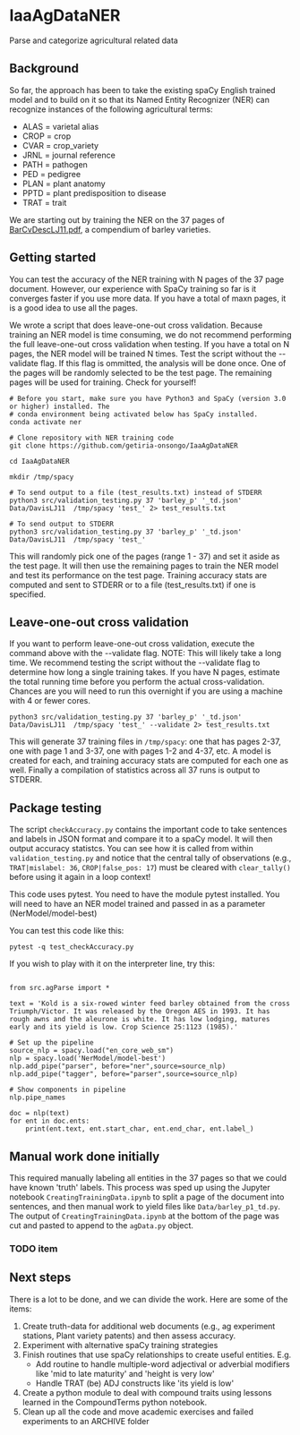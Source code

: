 # IaaAgDataNER
Parse and categorize agricultural related data

## Background
So far, the approach has been to take the existing spaCy English trained
model and to build on it so that its Named Entity Recognizer (NER) can
recognize instances of the following agricultural terms:
- ALAS = varietal alias
- CROP = crop
- CVAR = crop_variety
- JRNL = journal reference
- PATH = pathogen
- PED  = pedigree
- PLAN = plant anatomy
- PPTD = plant predisposition to disease
- TRAT = trait

We are starting out by training the NER on the 37 pages of
[BarCvDescLJ11.pdf](https://smallgrains.ucdavis.edu/cereal_files/BarCvDescLJ11.pdf),
a compendium of barley varieties.

## Getting started
You can test the accuracy of the NER training with N pages of the 37 page document. However, our experience with SpaCy training so far is it converges faster if you use more data. If you have a total of maxn pages, it is a good idea to use all the pages. 

We wrote a script that does leave-one-out cross validation. Because training an NER model is time consuming, we do not recommend performing the full leave-one-out cross validation when testing. If you have a total on N pages, the NER model will be trained N times. Test the script without the --validate flag. If this flag is ommitted, the analysis will be done once. One of the pages will be randomly selected to be the test page. The remaining pages will be used for training. Check for yourself!

```
# Before you start, make sure you have Python3 and SpaCy (version 3.0 or higher) installed. The 
# conda environment being activated below has SpaCy installed. 
conda activate ner

# Clone repository with NER training code
git clone https://github.com/getiria-onsongo/IaaAgDataNER

cd IaaAgDataNER

mkdir /tmp/spacy

# To send output to a file (test_results.txt) instead of STDERR
python3 src/validation_testing.py 37 'barley_p' '_td.json' Data/DavisLJ11  /tmp/spacy 'test_' 2> test_results.txt

# To send output to STDERR
python3 src/validation_testing.py 37 'barley_p' '_td.json' Data/DavisLJ11  /tmp/spacy 'test_'

```
This will randomly pick one of the pages (range 1 - 37) and set it aside as the test page. It
will then use the remaining pages to train the NER model and test its performance on the test page. 
Training accuracy stats are computed and sent to STDERR or to a file (test_results.txt) if one 
is specified. 

## Leave-one-out cross validation
If you want to perform leave-one-out cross validation, execute the command above with the --validate flag. 
NOTE: This will likely take a long time. We recommend testing the script without the --validate flag to
determine how long a single training takes. If you have N pages, estimate the total running time before 
you perform the actual cross-validation. Chances are you will need to run this overnight if you are using a
machine with 4 or fewer cores. 

```
python3 src/validation_testing.py 37 'barley_p' '_td.json' Data/DavisLJ11  /tmp/spacy 'test_' --validate 2> test_results.txt
```
This will generate 37 training files in `/tmp/spacy`: one that has
pages 2-37, one with page 1 and 3-37, one with pages 1-2 and 4-37, etc. A
model is created for each, and training accuracy stats are computed
for each one as well. Finally a compilation of statistics across all 37 runs
is output to STDERR.

## Package testing
The script `checkAccuracy.py` contains the important code to take sentences and
labels in JSON format and compare it to a spaCy model. It will then output
accuracy statistcs. You can see how it is called from within
`validation_testing.py` and notice that the central tally of observations
(e.g., `TRAT|mislabel: 36`, `CROP|false_pos: 17`) must be cleared with
`clear_tally()` before using it again in a loop context!

This code uses pytest. You need to have the module pytest installed. You will need
to have an NER model trained and passed in as a parameter (NerModel/model-best)

You can test this code like this:
```
pytest -q test_checkAccuracy.py
```

If you wish to play with it on the interpreter line, try this:
```

from src.agParse import *

text = 'Kold is a six-rowed winter feed barley obtained from the cross Triumph/Victor. It was released by the Oregon AES in 1993. It has rough awns and the aleurone is white. It has low lodging, matures early and its yield is low. Crop Science 25:1123 (1985).'

# Set up the pipeline
source_nlp = spacy.load("en_core_web_sm")
nlp = spacy.load('NerModel/model-best')
nlp.add_pipe("parser", before="ner",source=source_nlp)
nlp.add_pipe("tagger", before="parser",source=source_nlp)

# Show components in pipeline
nlp.pipe_names

doc = nlp(text)
for ent in doc.ents:
    print(ent.text, ent.start_char, ent.end_char, ent.label_)
```

## Manual work done initially
This required manually labeling all
entities in the 37 pages so that we could have known 'truth' labels.
This process was sped up using the Jupyter notebook `CreatingTrainingData.ipynb`
to split a page of the document into sentences, and then manual work to
yield files like `Data/barley_p1_td.py`. The output of `CreatingTrainingData.ipynb`
at the bottom of the page was cut and pasted to append to the `agData.py`
object. 

### TODO item

## Next steps
There is a lot to be done, and we can divide the work. Here are some of the
items:
1. Create truth-data for additional web documents (e.g., ag experiment stations, Plant variety patents) and then assess accuracy.
2. Experiment with alternative spaCy training strategies
3. Finish routines that use spaCy relationships to create useful entities. E.g.
   * Add routine to handle multiple-word adjectival or adverbial modifiers like 'mid to late maturity' and 'height is very low'
   * Handle TRAT (be) ADJ constructs like 'its yield is low'
4. Create a python module to deal with compound traits using lessons learned in the CompoundTerms python notebook.
5. Clean up all the code and move academic exercises and failed experiments to an ARCHIVE folder
